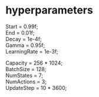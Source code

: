 # hyperparameters
Start = 0.99f;\
End   = 0.01f;\
Decay = 1e-4f;\
Gamma = 0.95f;\
LearningRate = 1e-3f;

Capacity  = 256 * 1024;\
BatchSize  = 128;\
NumStates  = 7;\
NumActions = 3;\
UpdateStep = 10 * 3600;
